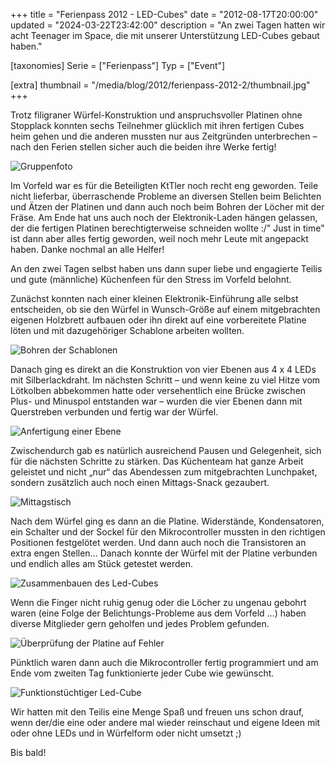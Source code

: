 +++
title = "Ferienpass 2012 - LED-Cubes"
date = "2012-08-17T20:00:00"
updated = "2024-03-22T23:42:00"
description = "An zwei Tagen hatten wir acht Teenager im Space, die mit unserer Unterstützung LED-Cubes gebaut haben."

[taxonomies]
Serie = ["Ferienpass"]
Typ = ["Event"]

[extra]
thumbnail = "/media/blog/2012/ferienpass-2012-2/thumbnail.jpg"
+++

Trotz filigraner Würfel-Konstruktion und anspruchsvoller Platinen ohne Stopplack konnten sechs Teilnehmer glücklich mit
ihren fertigen Cubes heim gehen und die anderen mussten nur aus Zeitgründen unterbrechen – nach den Ferien stellen
sicher auch die beiden ihre Werke fertig!

![Gruppenfoto](../../../media/blog/2012/ferienpass-2012-2/0000.jpg)

Im Vorfeld war es für die Beteiligten KtTler noch recht eng geworden. Teile nicht lieferbar, überraschende Probleme an
diversen Stellen beim Belichten und Ätzen der Platinen und dann auch noch beim Bohren der Löcher mit der Fräse. Am Ende
hat uns auch noch der Elektronik-Laden hängen gelassen, der die fertigen Platinen berechtigterweise schneiden wollte :/"
Just in time" ist dann aber alles fertig geworden, weil noch mehr Leute mit angepackt haben. Danke nochmal an alle
Helfer!

An den zwei Tagen selbst haben uns dann super liebe und engagierte Teilis und gute (männliche) Küchenfeen für den Stress
im Vorfeld belohnt.

Zunächst konnten nach einer kleinen Elektronik-Einführung alle selbst entscheiden, ob sie den Würfel in Wunsch-Größe auf
einem mitgebrachten eigenen Holzbrett aufbauen oder ihn direkt auf eine vorbereitete Platine löten und mit dazugehöriger
Schablone arbeiten wollten.

![Bohren der Schablonen](../../../media/blog/2012/ferienpass-2012-2/0001.jpg)

Danach ging es direkt an die Konstruktion von vier Ebenen aus 4 x 4 LEDs mit Silberlackdraht. Im nächsten Schritt – und
wenn keine zu viel Hitze vom Lötkolben abbekommen hatte oder versehentlich eine Brücke zwischen Plus- und Minuspol
entstanden war – wurden die vier Ebenen dann mit Querstreben verbunden und fertig war der Würfel.

![Anfertigung einer Ebene](../../../media/blog/2012/ferienpass-2012-2/0002.jpg)

Zwischendurch gab es natürlich ausreichend Pausen und Gelegenheit, sich für die nächsten Schritte zu stärken. Das
Küchenteam hat ganze Arbeit geleistet und nicht „nur“ das Abendessen zum mitgebrachten Lunchpaket, sondern zusätzlich
auch noch einen Mittags-Snack gezaubert.

![Mittagstisch](../../../media/blog/2012/ferienpass-2012-2/0003.jpg)

Nach dem Würfel ging es dann an die Platine. Widerstände, Kondensatoren, ein Schalter und der Sockel für den
Mikrocontroller mussten in den richtigen Positionen festgelötet werden. Und dann auch noch die Transistoren an extra
engen Stellen… Danach konnte der Würfel mit der Platine verbunden und endlich alles am Stück getestet werden.

![Zusammenbauen des Led-Cubes](../../../media/blog/2012/ferienpass-2012-2/0004.jpg)

Wenn die Finger nicht ruhig genug oder die Löcher zu ungenau gebohrt waren (eine Folge der Belichtungs-Probleme aus dem
Vorfeld …) haben diverse Mitglieder gern geholfen und jedes Problem gefunden.

![Überprüfung der Platine auf Fehler](../../../media/blog/2012/ferienpass-2012-2/0005.jpg)

Pünktlich waren dann auch die Mikrocontroller fertig programmiert und am Ende vom zweiten Tag funktionierte jeder Cube
wie gewünscht.

![Funktionstüchtiger Led-Cube](../../../media/blog/2012/ferienpass-2012-2/0006.jpg)

Wir hatten mit den Teilis eine Menge Spaß und freuen uns schon drauf, wenn der/die eine oder andere mal wieder
reinschaut und eigene Ideen mit oder ohne LEDs und in Würfelform oder nicht umsetzt ;)

Bis bald!

